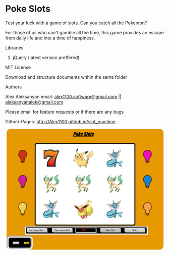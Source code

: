 # Poke Slots

Test your luck with a game of slots. Can you catch all the Pokemon?

For those of us who can't gamble all the time, this game provides an escape from daily life and into a time of happiness.

Libraries

1. jQuery (latest version preffered)

MIT License

Download and structure documents within the same folder

Authors

Alex Aleksanyan email: alex1100.software@gmail.com || aleksanyanalek@gmail.com

Please email for feature requests or if there are any bugs

Github-Pages: http://Alex1100.github.io/slot_machine

![screenshot](public/Poké_Slots.png)
